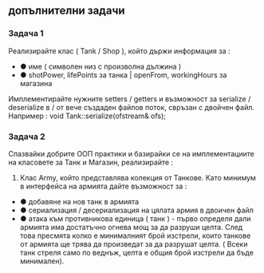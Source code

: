 ## допълнителни задачи

### Задача 1
Реализирайте клас ( Tank / Shop ), който държи информация за :
<ul>
<li>● име ( символен низ с произволна дължина )</li>
<li>● shotPower, lifePoints за танка | openFrom, workingHours за магазина </li>
</ul>

Имплементирайте нужните setters / getters и възможност за serialize / deserialize в / от вече създаден файлов поток, свръзан с двойчен файл.
Например :
void Tank::serialize(ofstream& ofs);

### Задача 2
Спазвайки добрите ООП практики и базирайки се на
имплементациите на класовете за Танк и Магазин, реализирайте :
1. Клас Army, който представлява колекция от
Танкове. Като минимум в интерфейса на армията дайте
възможност за :
<ul>
    <li>● добавяне на нов танк в армията</li>
    <li>● сериализация / десериализация на цялата армия в двоичен файл</li>
    <li>● атака към противникова единица ( танк ) - първо определя дали армията има достатъчно огнева мощ за да разруши целта. След това пресмята колко е минималният брой
изстрели, които танкове от армията ще трява да произведат за
да разрушат целта. ( Всеки танк стреля само по веднъж, целта
е общия брой изстрели да бъде минимален).</li>
</ul>


